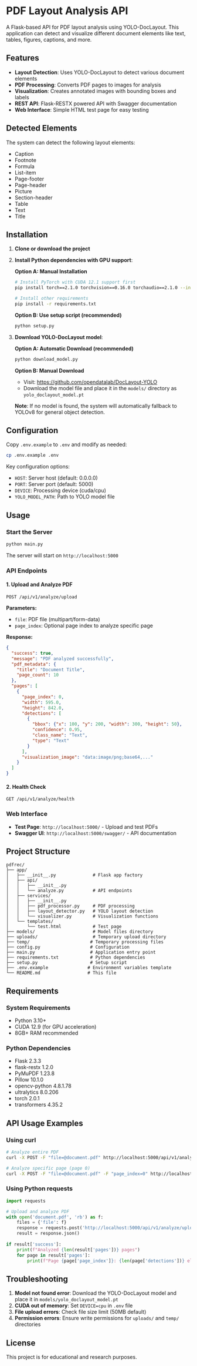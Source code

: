 # PDF Layout Analysis API

A Flask-based API for PDF layout analysis using YOLO-DocLayout. This application can detect and visualize different document elements like text, tables, figures, captions, and more.

## Features

- **Layout Detection**: Uses YOLO-DocLayout to detect various document elements
- **PDF Processing**: Converts PDF pages to images for analysis
- **Visualization**: Creates annotated images with bounding boxes and labels
- **REST API**: Flask-RESTX powered API with Swagger documentation
- **Web Interface**: Simple HTML test page for easy testing

## Detected Elements

The system can detect the following layout elements:
- Caption
- Footnote
- Formula
- List-item
- Page-footer
- Page-header
- Picture
- Section-header
- Table
- Text
- Title

## Installation

1. **Clone or download the project**
2. **Install Python dependencies with GPU support**:
   
   **Option A: Manual Installation**
   ```bash
   # Install PyTorch with CUDA 12.1 support first
   pip install torch==2.1.0 torchvision==0.16.0 torchaudio==2.1.0 --index-url https://download.pytorch.org/whl/cu121
   
   # Install other requirements
   pip install -r requirements.txt
   ```
   
   **Option B: Use setup script (recommended)**
   ```bash
   python setup.py
   ```
   
3. **Download YOLO-DocLayout model**:
   
   **Option A: Automatic Download (recommended)**
   ```bash
   python download_model.py
   ```
   
   **Option B: Manual Download**
   - Visit: https://github.com/opendatalab/DocLayout-YOLO
   - Download the model file and place it in the `models/` directory as `yolo_doclayout_model.pt`
   
   **Note**: If no model is found, the system will automatically fallback to YOLOv8 for general object detection.

## Configuration

Copy `.env.example` to `.env` and modify as needed:

```bash
cp .env.example .env
```

Key configuration options:
- `HOST`: Server host (default: 0.0.0.0)
- `PORT`: Server port (default: 5000)
- `DEVICE`: Processing device (cuda/cpu)
- `YOLO_MODEL_PATH`: Path to YOLO model file

## Usage

### Start the Server

```bash
python main.py
```

The server will start on `http://localhost:5000`

### API Endpoints

#### 1. Upload and Analyze PDF
```
POST /api/v1/analyze/upload
```

**Parameters:**
- `file`: PDF file (multipart/form-data)
- `page_index`: Optional page index to analyze specific page

**Response:**
```json
{
  "success": true,
  "message": "PDF analyzed successfully",
  "pdf_metadata": {
    "title": "Document Title",
    "page_count": 10
  },
  "pages": [
    {
      "page_index": 0,
      "width": 595.0,
      "height": 842.0,
      "detections": [
        {
          "bbox": {"x": 100, "y": 200, "width": 300, "height": 50},
          "confidence": 0.95,
          "class_name": "Text",
          "type": "Text"
        }
      ],
      "visualization_image": "data:image/png;base64,..."
    }
  ]
}
```

#### 2. Health Check
```
GET /api/v1/analyze/health
```

### Web Interface

- **Test Page**: `http://localhost:5000/` - Upload and test PDFs
- **Swagger UI**: `http://localhost:5000/swagger/` - API documentation

## Project Structure

```
pdfrec/
├── app/
│   ├── __init__.py              # Flask app factory
│   ├── api/
│   │   ├── __init__.py
│   │   └── analyze.py           # API endpoints
│   ├── services/
│   │   ├── __init__.py
│   │   ├── pdf_processor.py     # PDF processing
│   │   ├── layout_detector.py   # YOLO layout detection
│   │   └── visualizer.py        # Visualization functions
│   └── templates/
│       └── test.html            # Test page
├── models/                      # Model files directory
├── uploads/                     # Temporary upload directory
├── temp/                       # Temporary processing files
├── config.py                   # Configuration
├── main.py                     # Application entry point
├── requirements.txt            # Python dependencies
├── setup.py                    # Setup script
├── .env.example               # Environment variables template
└── README.md                  # This file
```

## Requirements

### System Requirements
- Python 3.10+
- CUDA 12.9 (for GPU acceleration)
- 8GB+ RAM recommended

### Python Dependencies
- Flask 2.3.3
- flask-restx 1.2.0
- PyMuPDF 1.23.8
- Pillow 10.1.0
- opencv-python 4.8.1.78
- ultralytics 8.0.206
- torch 2.0.1
- transformers 4.35.2

## API Usage Examples

### Using curl
```bash
# Analyze entire PDF
curl -X POST -F "file=@document.pdf" http://localhost:5000/api/v1/analyze/upload

# Analyze specific page (page 0)
curl -X POST -F "file=@document.pdf" -F "page_index=0" http://localhost:5000/api/v1/analyze/upload
```

### Using Python requests
```python
import requests

# Upload and analyze PDF
with open('document.pdf', 'rb') as f:
    files = {'file': f}
    response = requests.post('http://localhost:5000/api/v1/analyze/upload', files=files)
    result = response.json()
    
if result['success']:
    print(f"Analyzed {len(result['pages'])} pages")
    for page in result['pages']:
        print(f"Page {page['page_index']}: {len(page['detections'])} elements detected")
```

## Troubleshooting

1. **Model not found error**: Download the YOLO-DocLayout model and place it in `models/yolo_doclayout_model.pt`
2. **CUDA out of memory**: Set `DEVICE=cpu` in `.env` file
3. **File upload errors**: Check file size limit (50MB default)
4. **Permission errors**: Ensure write permissions for `uploads/` and `temp/` directories

## License

This project is for educational and research purposes.